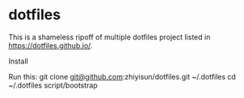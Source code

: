 # dotfiles
This is a shameless ripoff of multiple dotfiles project listed in https://dotfiles.github.io/.

Install

Run this:
git clone git@github.com:zhiyisun/dotfiles.git ~/.dotfiles
cd ~/.dotfiles
script/bootstrap
